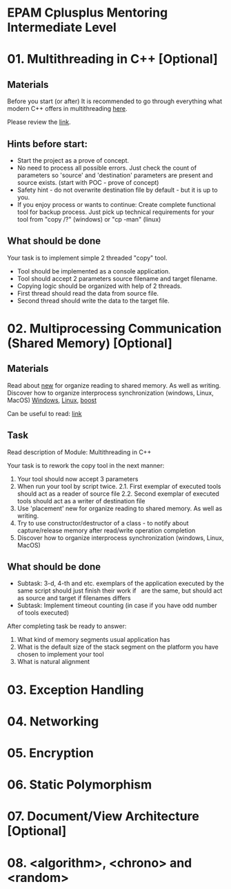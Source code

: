 # EPAM Cplusplus Mentoring Intermediate Level

# 01. Multithreading in C++ [Optional]

## Materials

Before you start (or after) It is recommended to go through everything what modern C++ offers in multithreading [here](https://en.cppreference.com/w/cpp/thread).

Please review the [link](https://en.cppreference.com/w/cpp/thread).

## Hints before start:

- Start the project as a prove of concept.
- No need to process all possible errors. Just check the count of parameters so 'source' and 'destination' parameters are present and source exists. (start with POC - prove of concept)
- Safety hint - do not overwrite destination file by default - but it is up to you.
- If you enjoy process or wants to continue: Create complete functional tool for backup process. Just pick up technical requirements for your tool from "copy /?" (windows) or "cp -man" (linux)

## What should be done

Your task is to implement simple 2 threaded "copy" tool.

- Tool should be implemented as a console application.
- Tool should accept 2 parameters source filename and target filename.
- Copying logic should be organized with help of 2 threads.
- First thread should read the data from source file.
- Second thread should write the data to the target file.

# 02. Multiprocessing Communication (Shared Memory) [Optional]

## Materials

Read about [new](https://eel.is/c++draft/expr.new) for organize reading to shared memory. As well as writing.
Discover how to organize interprocess synchronization (windows, Linux, MacOS) [Windows](https://learn.microsoft.com/en-us/windows/win32/memory/creating-named-shared-memory), [Linux](https://stackoverflow.com/questions/5656530/how-to-use-shared-memory-with-linux-in-c), [boost](https://www.boost.org/doc/libs/1_56_0/doc/html/interprocess/sharedmemorybetweenprocesses.html)

Сan be useful to read: [link](https://en.cppreference.com/w/cpp/memory/new/operator_delete)

## Task

Read description of Module: Multithreading in C++

Your task is to rework the copy tool in the next manner:
1. Your tool should now accept 3 parameters <source> <destination> <name of shared memory object>
2. When run your tool by script twice.
2.1. First exemplar of executed tools should act as a reader of source file
2.2. Second exemplar of executed tools should act as a writer of destination file
3. Use 'placement' new for organize reading to shared memory. As well as writing.
4. Try to use constructor/destructor of a class - to notify about capture/release memory after read/write operation completion
5. Discover how to organize interprocess synchronization (windows, Linux, MacOS)

## What should be done

- Subtask: 3-d, 4-th and etc. exemplars of the application executed by the same script should just finish their work if <source> <destination> are the same, but should act as source and target if filenames differs
- Subtask: Implement timeout counting (in case if you have odd number of tools executed)

After completing task be ready to answer:
1. What kind of memory segments usual application has
2. What is the default size of the stack segment on the platform you have chosen to implement your tool
3. What is natural alignment

# 03. Exception Handling

# 04. Networking

# 05. Encryption

# 06. Static Polymorphism

# 07. Document/View Architecture [Optional]

# 08. \<algorithm>, \<chrono> and \<random>
